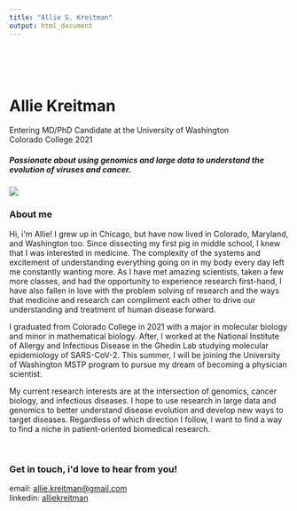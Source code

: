 ```yaml
---
title: "Allie S. Kreitman"
output: html_document
---
```


<br>

<br>

<br>

# **Allie Kreitman**

Entering MD/PhD Candidate at the University of Washington  
Colorado College 2021

##### Passionate about using genomics and large data to understand the evolution of viruses and cancer.

</div>

<div class="col-sm-6">

![](assets/img/20220501.0041.jpg)
</div>


### About me

Hi, i'm Allie! I grew up in Chicago, but have now lived in Colorado, Maryland, and Washington too. Since dissecting my first pig in middle school, I knew that I was interested in medicine. The complexity of the systems and excitement of understanding everything going on in my body every day left me constantly wanting more. As I have met amazing scientists, taken a few more classes, and had the opportunity to experience research first-hand, I have also fallen in love with the problem solving of research and the ways that medicine and research can compliment each other to drive our understanding and treatment of human disease forward.

I graduated from Colorado College in 2021 with a major in molecular biology and minor in mathematical biology. After, I worked at the National Institute of Allergy and Infectious Disease in the Ghedin Lab studying molecular epidemiology of SARS-CoV-2. This summer, I will be joining the University of Washington MSTP program to pursue my dream of becoming a physician scientist. 

My current research interests are at the intersection of genomics, cancer biology, and infectious diseases. I hope to use research in large data and genomics to better understand disease evolution and develop new ways to target diseases. Regardless of which direction I follow, I want to find a way to find a niche in patient-oriented biomedical research.

<br>

### Get in touch, i'd love to hear from you!
email: allie.kreitman@gmail.com  
linkedin: [alliekreitman](https://www.linkedin.com/in/alliekreitman/)

